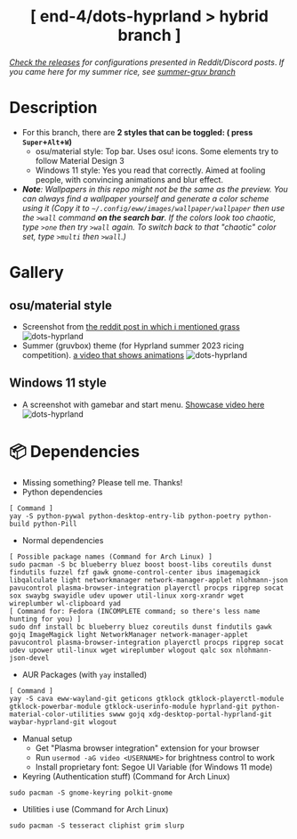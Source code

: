 <div align="center">
    <h1>[ end-4/dots-hyprland > hybrid branch ]</h1>
    <h3></h3>
</div>

_[Check the releases](https://github.com/end-4/dots-hyprland/releases) for configurations presented in Reddit/Discord posts_. _If you came here for my summer rice, see [summer-gruv branch](https://github.com/end-4/dots-hyprland/tree/summer-gruv)_

# Description
- For this branch, there are **2 styles that can be toggled: ( press `Super`+`Alt`+`W`)**
    - osu/material style: Top bar. Uses osu! icons. Some elements try to follow Material Design 3
    - Windows 11 style: Yes you read that correctly. Aimed at fooling people, with convincing animations and blur effect.
- *__Note__: Wallpapers in this repo might not be the same as the preview. You can always find a wallpaper yourself and generate a color scheme using it (Copy it to `~/.config/eww/images/wallpaper/wallpaper` then use the `>wall` command __on the search bar__. If the colors look too chaotic, type `>one` then try `>wall` again. To switch back to that "chaotic" color set, type `>multi` then `>wall`.)*

# Gallery
## osu/material style
- Screenshot from [the reddit post in which i mentioned grass](https://www.reddit.com/r/unixporn/comments/13lrz09/hyprland_and_eww_people_tell_me_i_should_go_touch/)
![dots-hyprland](./assets/screenshot-reddit.png)
- Summer (gruvbox) theme (for Hyprland summer 2023 ricing competition). [a video that shows animations](https://streamable.com/4oogot)
![dots-hyprland](./assets/screenshot-summer.png)

## Windows 11 style
- A screenshot with gamebar and start menu. [Showcase video here](https://streamable.com/5qx614)
![dots-hyprland](./assets/screenshot-windoes2.png)

# 📦 Dependencies
 - Missing something? Please tell me. Thanks!
 - Python dependencies
```
[ Command ]
yay -S python-pywal python-desktop-entry-lib python-poetry python-build python-Pill
```
 - Normal dependencies
```
[ Possible package names (Command for Arch Linux) ]
sudo pacman -S bc blueberry bluez boost boost-libs coreutils dunst findutils fuzzel fzf gawk gnome-control-center ibus imagemagick libqalculate light networkmanager network-manager-applet nlohmann-json pavucontrol plasma-browser-integration playerctl procps ripgrep socat sox swaybg swayidle udev upower util-linux xorg-xrandr wget wireplumber wl-clipboard yad
[ Command for: Fedora (INCOMPLETE command; so there's less name hunting for you) ]
sudo dnf install bc blueberry bluez coreutils dunst findutils gawk gojq ImageMagick light NetworkManager network-manager-applet pavucontrol plasma-browser-integration playerctl procps ripgrep socat udev upower util-linux wget wireplumber wlogout qalc sox nlohmann-json-devel
```
- AUR Packages (with `yay` installed)
```
[ Command ]
yay -S cava eww-wayland-git geticons gtklock gtklock-playerctl-module gtklock-powerbar-module gtklock-userinfo-module hyprland-git python-material-color-utilities swww gojq xdg-desktop-portal-hyprland-git waybar-hyprland-git wlogout
```
- Manual setup
   - Get "Plasma browser integration" extension for your browser
   - Run `usermod -aG video <USERNAME>` for brightness control to work
   - Install proprietary font: Segoe UI Variable (for Windows 11 mode)
- Keyring (Authentication stuff) (Command for Arch Linux)
```
sudo pacman -S gnome-keyring polkit-gnome 
```

 - Utilities i use (Command for Arch Linux)
```
sudo pacman -S tesseract cliphist grim slurp
```
